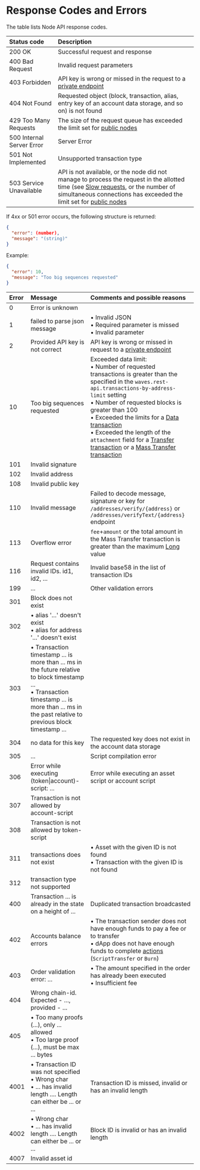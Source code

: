 # Response Codes and Errors

The table lists Node API response codes.

| Status code | Description |
| :--- | :--- |
| 200 OK | Successful request and response |
| 400 Bad Request | Invalid request parameters |
| 403 Forbidden | API key is wrong or missed in the request to a [private endpoint](/en/waves-node/node-api/#private-endpoints) |
| 404 Not Found | Requested object (block, transaction, alias, entry key of an account data storage, and so on) is not found |
| 429 Too Many Requests | The size of the request queue has exceeded the limit set for [public nodes](/en/waves-node/api-limitations-of-the-pool-of-public-nodes) |
| 500 Internal Server Error | Server Error |
| 501 Not Implemented | Unsupported transaction type |
| 503 Service Unavailable | API is not available, or the node did not manage to process the request in the allotted time (see [Slow requests](/en/waves-node/node-api/slow-requests), or the number of simultaneous connections has exceeded the limit set for [public nodes](/en/waves-node/api-limitations-of-the-pool-of-public-nodes) |

If 4xx or 501 error occurs, the following structure is returned:

```json
{
  "error": (number),
  "message": "(string)"
}
```

Example:

```json
{
  "error": 10,
  "message": "Too big sequences requested"
}
```

| Error | Message | Comments and possible reasons |
| :--- | :--- | :--- |
| 0 | Error is unknown | |
| 1 | failed to parse json message | • Invalid JSON<br>• Required parameter is missed<br>• Invalid parameter |
| 2 | Provided API key is not correct | API key is wrong or missed in request to a [private endpoint](/en/waves-node/node-api/#private-endpoints) |
| 10 | Too big sequences requested | Exceeded data limit:<br>• Number of requested transactions is greater than the specified in the `waves.rest-api.transactions-by-address-limit` setting<br>• Number of requested blocks is greater than 100<br> • Exceeded the limits for a [Data transaction](/en/blockchain/transaction-type/data-transaction)<br>• Exceeded the length of the `attachment` field for a [Transfer transaction](/en/blockchain/transaction-type/transfer-transaction) or a [Mass Transfer transaction](/en/blockchain/transaction-type/mass-transfer-transaction) |
| 101 | Invalid signature | |
| 102 | Invalid address | |
| 108 | Invalid public key | |
| 110 | Invalid message | Failed to decode message, signature or key for `/addresses/verify/{address}` or `/addresses/verifyText/{address}` endpoint |
| 113 | Overflow error | `fee`+`amount` or the total amount in the Mass Transfer transaction is greater than the maximum [Long](/ru/blockchain/blockchain/blockchain-data-types) value |
| 116 | Request contains invalid IDs. id1, id2, ... | Invalid base58 in the list of transaction IDs |
| 199 | ... | Other validation errors |
| 301 | Block does not exist | |
| 302 | • alias '...' doesn't exist<br>• alias for address '...' doesn't exist | |
| 303 | • Transaction timestamp ... is more than ... ms in the future relative to block timestamp ...<br>• Transaction timestamp ... is more than ... ms in the past relative to previous block timestamp ... | |
| 304 | no data for this key | The requested key does not exist in the account data storage |
| 305 | ... | Script compilation error |
| 306 | Error while executing (token\|account)-script: ... | Error while executing an asset script or account script |
| 307 | Transaction is not allowed by account-script | |
| 308 | Transaction is not allowed by token-script | |
| 311 | transactions does not exist | • Asset with the given ID is not found<br>• Transaction with the given ID is not found |
| 312 | transaction type not supported | |
| 400 | Transaction ... is already in the state on a height of ... | Duplicated transaction broadcasted |
| 402 | Accounts balance errors | • The transaction sender does not have enough funds to pay a fee or to transfer<br> • dApp does not have enough funds to complete [actions](/en/ride/structures/script-actions/) (`ScriptTransfer` or `Burn`) |
| 403 | Order validation error: ... | • The amount specified in the order has already been executed<br>• Insufficient fee |
| 404 | Wrong chain-id. Expected - ..., provided - ... | |
| 405 | • Too many proofs (...), only ... allowed<br>• Too large proof (...), must be max ... bytes | |
| 4001 | • Transaction ID was not specified<br>• Wrong char<br>• ... has invalid length .... Length can either be ... or ... | Transaction ID is missed, invalid or has an invalid length |
| 4002 | • Wrong char<br>• ... has invalid length .... Length can either be ... or ... | Block ID is invalid or has an invalid length |
| 4007 | Invalid asset id | |
